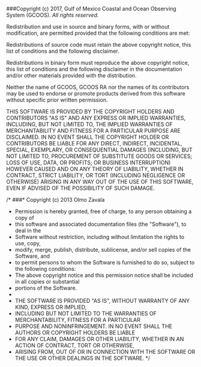 ###Copyright (c) 2017, Gulf of Mexico Coastal and Ocean Observing System (GCOOS). _All rights reserved._

Redistribution and use in source and binary forms, with or without modification, are permitted provided that the following conditions are met:

Redistributions of source code must retain the above copyright notice, this list of conditions and the following disclaimer.

Redistributions in binary form must reproduce the above copyright notice, this list of conditions and the following disclaimer in the documentation and/or other materials provided with the distribution.

Neither the name of GCOOS, GCOOS RA nor the names of its contributors may be used to endorse or promote products derived from this software without specific prior written permission.

THIS SOFTWARE IS PROVIDED BY THE COPYRIGHT HOLDERS AND CONTRIBUTORS "AS IS" AND ANY EXPRESS OR IMPLIED WARRANTIES, INCLUDING, BUT NOT LIMITED TO, THE IMPLIED WARRANTIES OF MERCHANTABILITY AND FITNESS FOR A PARTICULAR PURPOSE ARE DISCLAIMED. IN NO EVENT SHALL THE COPYRIGHT HOLDER OR CONTRIBUTORS BE LIABLE FOR ANY DIRECT, INDIRECT, INCIDENTAL, SPECIAL, EXEMPLARY, OR CONSEQUENTIAL DAMAGES (INCLUDING, BUT NOT LIMITED TO, PROCUREMENT OF SUBSTITUTE GOODS OR SERVICES; LOSS OF USE, DATA, OR PROFITS; OR BUSINESS INTERRUPTION) HOWEVER CAUSED AND ON ANY THEORY OF LIABILITY, WHETHER IN CONTRACT, STRICT LIABILITY, OR TORT (INCLUDING NEGLIGENCE OR OTHERWISE) ARISING IN ANY WAY OUT OF THE USE OF THIS SOFTWARE, EVEN IF ADVISED OF THE POSSIBILITY OF SUCH DAMAGE.

/*
###* Copyright (c) 2013 Olmo Zavala
* Permission is hereby granted, free of charge, to any person obtaining a copy of 
* this software and associated documentation files (the "Software"), to deal in the 
* Software without restriction, including without limitation the rights to use, copy, 
* modify, merge, publish, distribute, sublicense, and/or sell copies of the Software, and 
* to permit persons to whom the Software is furnished to do so, subject to the following conditions: 
* The above copyright notice and this permission notice shall be included in all copies or substantial 
* portions of the Software.
*
* THE SOFTWARE IS PROVIDED "AS IS", WITHOUT WARRANTY OF ANY KIND, EXPRESS OR IMPLIED, 
* INCLUDING BUT NOT LIMITED TO THE WARRANTIES OF MERCHANTABILITY, FITNESS FOR A PARTICULAR 
* PURPOSE AND NONINFRINGEMENT. IN NO EVENT SHALL THE AUTHORS OR COPYRIGHT HOLDERS BE LIABLE 
* FOR ANY CLAIM, DAMAGES OR OTHER LIABILITY, WHETHER IN AN ACTION OF CONTRACT, TORT OR OTHERWISE, 
* ARISING FROM, OUT OF OR IN CONNECTION WITH THE SOFTWARE OR THE USE OR OTHER DEALINGS IN THE SOFTWARE. 
*/
